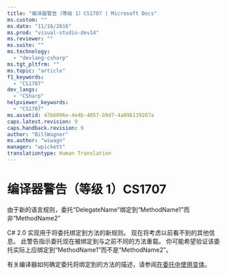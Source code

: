 ```yaml
---
title: "编译器警告（等级 1）CS1707 | Microsoft Docs"
ms.custom: ""
ms.date: "11/16/2016"
ms.prod: "visual-studio-dev14"
ms.reviewer: ""
ms.suite: ""
ms.technology: 
  - "devlang-csharp"
ms.tgt_pltfrm: ""
ms.topic: "article"
f1_keywords: 
  - "CS1707"
dev_langs: 
  - "CSharp"
helpviewer_keywords: 
  - "CS1707"
ms.assetid: 47b6096e-4e4b-4057-b9d7-4a096139267a
caps.latest.revision: 9
caps.handback.revision: 9
author: "BillWagner"
ms.author: "wiwagn"
manager: "wpickett"
translationtype: Human Translation
---
```

# 编译器警告（等级 1）CS1707
由于新的语言规则，委托“DelegateName”绑定到“MethodName1”而非“MethodName2”  
  
 C\# 2.0 实现用于将委托绑定到方法的新规则。 现在将考虑以前看不到的其他信息。 此警告指示委托现在被绑定到与之前不同的方法重载。 你可能希望验证该委托实际上应绑定到“MethodName1”而不是“MethodName2”。  
  
 有关编译器如何确定委托将绑定到的方法的描述，请参阅[在委托中使用变体](../Topic/Using%20Variance%20in%20Delegates%20\(C%23%20and%20Visual%20Basic\).md)。